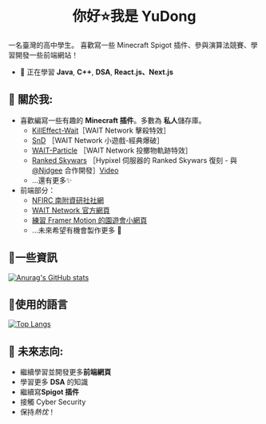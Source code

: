 <h1 align="center">你好⭐我是 YuDong</h1>

一名臺灣的高中學生。
喜歡寫一些 Minecraft Spigot 插件、參與演算法競賽、學習開發一些前端網站！

* 🌱 正在學習 **Java**, **C++**, **DSA**, **React.js、Next.js** 

## 🌭 關於我:  
+ 喜歡編寫一些有趣的 **Minecraft 插件**。多數為 **私人**儲存庫。     
  * [KillEffect-Wait](https://github.com/yudong-0222/killeffect-wait)［WAIT Network 擊殺特效］  
  * [SnD](https://github.com/yudong-0222/SnD) ［WAIT Network 小遊戲-經典爆破］    
  * [WAIT-Particle](https://github.com/yudong-0222/waitparticle) ［WAIT Network 投擲物軌跡特效］
  * [Ranked Skywars](https://github.com/NINJADOGE-01/RankedSkywars) ［Hypixel 伺服器的 Ranked Skywars 復刻 - 與 [@Njdgee](https://github.com/Njdgee) 合作開發］[Video](https://youtu.be/S7ADqNzgzj0?si=GMR5DMygS9T1J1MR)
  * ...還有更多✨
+ 前端部分：
  * [NFIRC 南附資研社社網](https://nfirc.vercel.app/)
  * [WAIT Network 官方網頁](https://waitnetwork.vercel.app)
  * [練習 Framer Motion 的園遊會小網頁](https://github.com/YuDong-0222/2023tntcshschoolmarket)
  * ...未來希望有機會製作更多 🍕

## 🧀一些資訊

[![Anurag's GitHub stats](https://github-readme-stats.vercel.app/api?username=YuDong-0222&count_private=true&show_icons=true&theme=dracula)](https://github.com/anuraghazra/github-readme-stats)

## 🍜使用的語言 
[![Top Langs](https://github-readme-stats.vercel.app/api/top-langs/?username=YuDong-0222&theme=dracula)](https://github.com/anuraghazra/github-readme-stats)


## 🍟 未來志向:
- 繼續學習並開發更多**前端網頁**
- 學習更多 **DSA** 的知識
- 繼續寫**Spigot 插件**
- 接觸 Cyber Security
- 保持*熱忱*！
